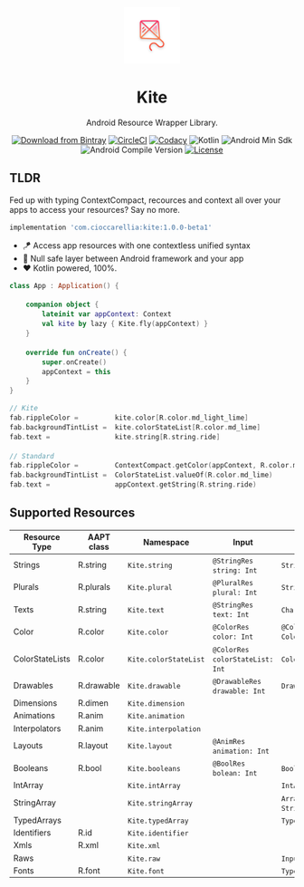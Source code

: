 <p align="center">
  <a href="https://github.com/cioccarellia/kite" target="_blank"><img width="100" src="art/icon.png"></a>
</p>
<h1 align="center">Kite</h1>
<p align="center">Android Resource Wrapper Library.</p>
<p align="center">
  <a href="https://bintray.com/cioccarellia/maven/kite/_latestVersion"><img src="https://api.bintray.com/packages/cioccarellia/maven/kite/images/download.svg" alt="Download from Bintray"></a>
  <a href="https://app.circleci.com/pipelines/github/cioccarellia/kite"><img src="https://circleci.com/gh/cioccarellia/kite.svg?style=svg" alt="CircleCI"></a>
  <a href="https://www.codacy.com/gh/cioccarellia/kite/dashboard?utm_source=github.com&amp;utm_medium=referral&amp;utm_content=cioccarellia/kite&amp;utm_campaign=Badge_Grade"><img src="https://app.codacy.com/project/badge/Grade/91fb67a5494d4767b71c7bf99810c1c9" alt="Codacy"></a>
  <a><img src="https://img.shields.io/badge/kotlin-1.4.10-orange.svg" alt="Kotlin"></a>
  <a><img src="https://img.shields.io/badge/min-14-00e676.svg" alt="Android Min Sdk"></a>
  <a><img src="https://img.shields.io/badge/compile-30-00e676.svg" alt="Android Compile Version"></a>
  <a href="https://github.com/cioccarellia/kite/blob/master/LICENSE"><img src="https://img.shields.io/badge/license-Apache%202.0-blue.svg" alt="License"></a>
</p>

## TLDR
Fed up with typing ContextCompact, recources and context all over your apps to access your resources? Say no more.
```gradle
implementation 'com.cioccarellia:kite:1.0.0-beta1'
```

- :kite: Access app resources with one contextless unified syntax
- :dna: Null safe layer between Android framework and your app
- :heart: Kotlin powered, 100%.

```kotlin
class App : Application() {

    companion object {
        lateinit var appContext: Context
        val kite by lazy { Kite.fly(appContext) }
    }

    override fun onCreate() {
        super.onCreate()
        appContext = this
    }
}
```

```kotlin
// Kite
fab.rippleColor =         kite.color[R.color.md_light_lime]
fab.backgroundTintList =  kite.colorStateList[R.color.md_lime]
fab.text =                kite.string[R.string.ride]

// Standard
fab.rippleColor =         ContextCompact.getColor(appContext, R.color.md_light_lime)
fab.backgroundTintList =  ColorStateList.valueOf(R.color.md_lime)
fab.text =                appContext.getString(R.string.ride)
```

## Supported Resources
| Resource Type   	| AAPT class 	| Namespace             	| Input                           	| Output              	| Variants 	|
|-----------------	|------------	|-----------------------	|---------------------------------	|---------------------	|----------	|
| Strings         	| R.string   	| `Kite.string`         	| `@StringRes string: Int`        	| `String`            	|          	|
| Plurals         	| R.plurals  	| `Kite.plural`         	| `@PluralRes plural: Int`        	| `String`            	|          	|
| Texts           	| R.string   	| `Kite.text`           	| `@StringRes text: Int`          	| `CharSequence`      	|          	|
| Color           	| R.color    	| `Kite.color`          	| `@ColorRes color: Int`          	| `@ColorInt Color`   	|          	|
| ColorStateLists 	| R.color    	| `Kite.colorStateList` 	| `@ColorRes colorStateList: Int` 	| `ColorStateList`    	|          	|
| Drawables       	| R.drawable 	| `Kite.drawable`       	| `@DrawableRes drawable: Int`    	| `Drawable`          	|          	|
| Dimensions      	| R.dimen    	| `Kite.dimension`      	|                                 	|                     	|          	|
| Animations      	| R.anim     	| `Kite.animation`      	|                                 	|                     	|          	|
| Interpolators   	| R.anim     	| `Kite.interpolation`  	|                                 	|                     	|          	|
| Layouts         	| R.layout   	| `Kite.layout`         	| `@AnimRes animation: Int`       	|                     	|          	|
| Booleans        	| R.bool     	| `Kite.booleans`       	| `@BoolRes bolean: Int`          	| `Boolean`           	|          	|
| IntArray        	|            	| `Kite.intArray`       	|                                 	| `IntArray`          	|          	|
| StringArray     	|            	| `Kite.stringArray`    	|                                 	| `Array<out String>` 	|          	|
| TypedArrays     	|            	| `Kite.typedArray`     	|                                 	| `TypedArray`        	|          	|
| Identifiers     	| R.id       	| `Kite.identifier`     	|                                 	|                     	|          	|
| Xmls            	| R.xml      	| `Kite.xml`            	|                                 	|                     	|          	|
| Raws            	|            	| `Kite.raw`            	|                                 	| `InputStream`       	|          	|
| Fonts           	| R.font     	| `Kite.font`           	|                                 	| `Typeface`          	|          	|
